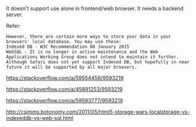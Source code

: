 

It doesn't support use alone in frontend/web browser. It needs a backend server.

Refer:

```
However, there are certain more ways to store your data in your browsers' local database. You may use these:
Indexed DB - W3C Recommendation 08 January 2015
WebSQL - It is no longer in active maintenance and the Web Applications Working Group does not intend to maintain it further.
Although Safari does not yet support Indexed DB, but hopefully in near future it will be supported by all major browsers.
```


https://stackoverflow.com/a/59554456/9593219

https://stackoverflow.com/a/45891253/9593219

https://stackoverflow.com/a/59593777/9593219

http://csimms.botonomy.com/2011/05/html5-storage-wars-localstorage-vs-indexeddb-vs-web-sql.html

